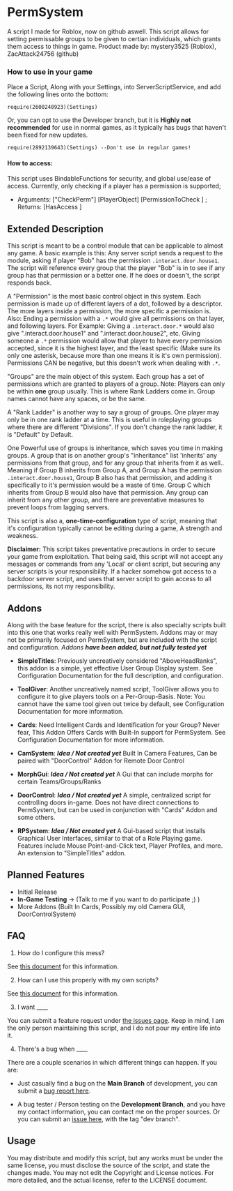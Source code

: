 # PermSystem
A script I made for Roblox, now on github aswell. This script allows for setting permissable groups to be given to certian individuals, which grants them access to things in game.
Product made by: mystery3525 (Roblox), ZacAttack24756 (github)

### How to use in your game
Place a Script, Along with your Settings, into ServerScriptService, and add the following lines onto the bottom:
```
require(2600240923)(Settings)
```
Or, you can opt to use the Developer branch, but it is **Highly not recommended** for use in normal games, as it typically has bugs that haven't been fixed for new updates.
```
require(2892139643)(Settings) --Don't use in regular games!
```

#### How to access:
This script uses BindableFunctions for security, and global use/ease of access. Currently, only checking if a player has a permission is supported;
- Arguments: ["CheckPerm"] [PlayerObject] [PermissionToCheck <str>]  ; Returns: [HasAccess <bool>]

## Extended Description
This script is meant to be a control module that can be applicable to almost any game. A basic example is this: Any server script sends a request to the module, asking if player "Bob" has the permission `.interact.door.house1`. The script will reference every group that the player "Bob" is in to see if any group has that permission or a better one. If he does or doesn't, the script responds back.

A "Permission" is the most basic control object in this system. Each permission is made up of different layers of a dot, followed by a descriptor. The more layers inside a permission, the more specific a permission is. Also: Ending a permission with a `.*` would give all permissions on that layer, and following layers. For Example: Giving a `.interact.door.*` would also give ".interact.door.house1" and ".interact.door.house2", etc. Giving someone a `.*` permission would allow that player to have every permission accepted, since it is the highest layer, and the least specific (Make sure its only one asterisk, because more than one means it is it's own permission). Permissions CAN be negative, but this doesn't work when dealing with `.*`.

"Groups" are the main object of this system. Each group has a set of permissions which are granted to players of a group. Note: Players can only be within **one** group usually. This is where Rank Ladders come in. Group names cannot have any spaces, or be the same.

A "Rank Ladder" is another way to say a group of groups. One player may only be in one rank ladder at a time. This is useful in roleplaying groups where there are different "Divisions". If you don't change the rank ladder, it is "Default" by Default.

One Powerful use of groups is inheritance, which saves you time in making groups. A group that is on another group's "inheritance" list 'inherits' any permissions from that group, and for any group that inherits from it as well.. Meaning if Group B inherits from Group A, and Group A has the permission `.interact.door.house1`, Group B also has that permission, and adding it specifically to it's permission would be a waste of time. Group C which inherits from Group B would also have that permission. Any group can inherit from any other group, and there are preventative measures to prevent loops from lagging servers.

This script is also a, **one-time-configuration** type of script, meaning that it's configuration typically cannot be editing during a game, A strength and weakness.

**Disclaimer:** This script takes preventative precautions in order to secure your game from exploitation. That being said, this script will not accept any messages or commands from any 'Local' or client script, but securing any server scripts is your responsibility. If a hacker somehow got access to a backdoor server script, and uses that server script to gain access to all permissions, its not my responsibility.

## Addons

Along with the base feature for the script, there is also specialty scripts built into this one that works really well with PermSystem. Addons may or may not be primarily focused on PermSystem, but are included with the script and configuration. *Addons __have been added, but not fully tested yet__*

- **SimpleTitles**: Previously uncreatively considered "AboveHeadRanks", this addon is a simple, yet effective User Group Display system. See Configuration Documentation for the full description, and configuration.

- **ToolGiver**: Another uncreatively named script, ToolGiver allows you to configure it to give players tools on a Per-Group-Basis. Note: You cannot have the same tool given out twice by default, see Configuration Documentation for more information.

- **Cards**: Need Intelligent Cards and Identification for your Group? Never fear, This Addon Offers Cards with Built-In support for PermSystem. See Configuration Documentation for more information.

- **CamSystem**: *__Idea / Not created yet__* Built In Camera Features, Can be paired with "DoorControl" Addon for Remote Door Control

- **MorphGui**: *__Idea / Not created yet__* A Gui that can include morphs for certain Teams/Groups/Ranks

- **DoorControl**: *__Idea / Not created yet__* A simple, centralized script for controlling doors in-game. Does not have direct connections to PermSystem, but can be used in conjunction with "Cards" Addon and some others.

- **RPSystem**: *__Idea / Not created yet__* A Gui-based script that installs Graphical User Interfaces, similar to that of a Role Playing game. Features include Mouse Point-and-Click text, Player Profiles, and more. An extension to "SimpleTitles" addon.

## Planned Features
- Initial Release
- **In-Game Testing** -> (Talk to me if you want to do participate ;)  )
- More Addons (Built In Cards, Possibly my old Camera GUI, DoorControlSystem)

## FAQ
1. How do I configure this mess?

  See [this document](https://github.com/ZacAttack24756/PermSystem/blob/master/MainModule/ConfigDocumentation.lua) for this information.

2. How can I use this properly with my own scripts?

  See [this document](https://github.com/ZacAttack24756/PermSystem/blob/master/MainModule/ApiUsage.lua) for this information.

3. I want ____

  You can submit a feature request under [the issues page](https://github.com/ZacAttack24756/PermSystem/issues). Keep in mind, I am the only person maintaining this script, and I do not pour my entire life into it.

4. There's a bug when ____

  There are a couple scenarios in which different things can happen. If you are:

  - Just casually find a bug on the **Main Branch** of development, you can submit a [bug report here](https://github.com/ZacAttack24756/PermSystem/issues).

  - A bug tester / Person testing on the **Development Branch**, and you have my contact information, you can contact me on the proper sources. Or you can submit an [issue here](https://github.com/ZacAttack24756/PermSystem/issues), with the tag "dev branch".

## Usage
You may distribute and modify this script, but any works must be under the same license, you must disclose the source of the script, and state the changes made. You may not edit the Copyright and License notices. For more detailed, and the actual license, refer to the LICENSE document.
